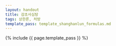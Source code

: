 ```yaml
---
layout: handout
title: 감초사심탕
tags: 상한론, 처방
template_pass: template_shanghanlun_formulas.md
---
```



{% include {{ page.template_pass }} %}